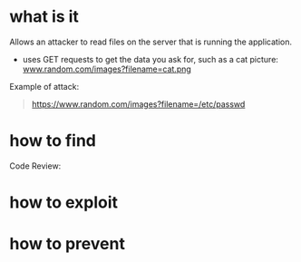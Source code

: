 # what is it

Allows an attacker to read files on the server that is running the application.
- uses GET requests to get the data you ask for, such as a cat picture: www.random.com/images?filename=cat.png

Example of attack:
> https://www.random.com/images?filename=/etc/passwd


# how to find
Code Review:
> <?php
> $template = 'blue.php'
> if ( is_set ( $_COOKIE['TEMPLATE'] ) )
>   $template = $_COOKIE['TEMPLATE'];
> include ( "/home/users/phpguru/templates/" . $template );
> ?>

# how to exploit


# how to prevent

